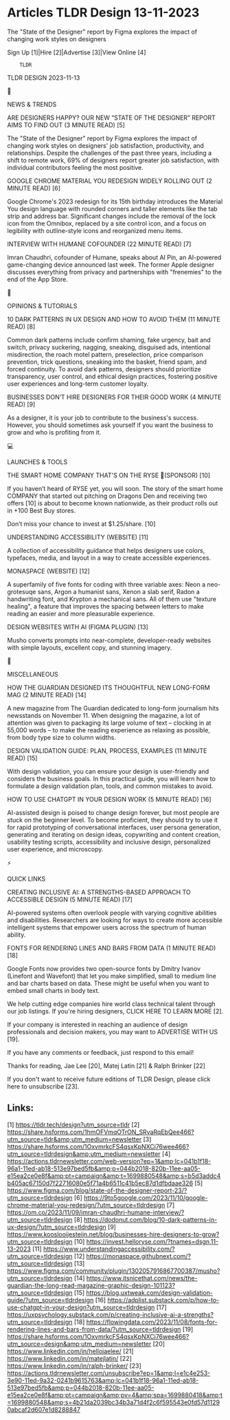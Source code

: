 # Articles TLDR Design 13-11-2023

The "State of the Designer" report by Figma explores the impact of
changing work styles on designers  

Sign Up [1]|Hire [2]|Advertise [3]|View Online [4] 

		TLDR 

TLDR DESIGN 2023-11-13

📱 

NEWS & TRENDS

 ARE DESIGNERS HAPPY? OUR NEW “STATE OF THE DESIGNER” REPORT AIMS
TO FIND OUT (3 MINUTE READ) [5] 

 The "State of the Designer" report by Figma explores the impact of
changing work styles on designers' job satisfaction, productivity, and
relationships. Despite the challenges of the past three years,
including a shift to remote work, 69% of designers report greater job
satisfaction, with individual contributors feeling the most positive. 

 GOOGLE CHROME MATERIAL YOU REDESIGN WIDELY ROLLING OUT (2 MINUTE
READ) [6] 

 Google Chrome's 2023 redesign for its 15th birthday introduces the
Material You design language with rounded corners and taller elements
like the tab strip and address bar. Significant changes include the
removal of the lock icon from the Omnibox, replaced by a site control
icon, and a focus on legibility with outline-style icons and
reorganized menu items. 

 INTERVIEW WITH HUMANE COFOUNDER (22 MINUTE READ) [7] 

 Imran Chaudhri, cofounder of Humane, speaks about AI Pin, an
AI-powered game-changing device announced last week. The former Apple
designer discusses everything from privacy and partnerships with
"frenemies" to the end of the App Store. 

🚀 

OPINIONS & TUTORIALS

 10 DARK PATTERNS IN UX DESIGN AND HOW TO AVOID THEM (11 MINUTE READ)
[8] 

 Common dark patterns include confirm shaming, fake urgency, bait and
switch, privacy suckering, nagging, sneaking, disguised ads,
intentional misdirection, the roach motel pattern, preselection, price
comparison prevention, trick questions, sneaking into the basket,
friend spam, and forced continuity. To avoid dark patterns, designers
should prioritize transparency, user control, and ethical design
practices, fostering positive user experiences and long-term customer
loyalty. 

 BUSINESSES DON’T HIRE DESIGNERS FOR THEIR GOOD WORK (4 MINUTE READ)
[9] 

 As a designer, it is your job to contribute to the business's
success. However, you should sometimes ask yourself if you want the
business to grow and who is profiting from it. 

💻 

LAUNCHES & TOOLS

 THE SMART HOME COMPANY THAT'S ON THE RYSE 🚀(SPONSOR) [10] 

 If you haven’t heard of RYSE yet, you will soon.
The story of the smart home COMPANY that started out pitching on
Dragons Den and receiving two offers [10] is about to become known
nationwide, as their product rolls out in +100 Best Buy stores.

Don’t miss your chance to invest at $1.25/share. [10]

 UNDERSTANDING ACCESSIBILITY (WEBSITE) [11] 

 A collection of accessibility guidance that helps designers use
colors, typefaces, media, and layout in a way to create accessible
experiences. 

 MONASPACE (WEBSITE) [12] 

 A superfamily of five fonts for coding with three variable axes: Neon
a neo-grotesuqe sans, Argon a humanist sans, Xenon a slab serif, Radon
a handwriting font, and Krypton a mechanical sans. All of them use
"texture healing", a feature that improves the spacing between letters
to make reading an easier and more pleasurable experience. 

 DESIGN WEBSITES WITH AI (FIGMA PLUGIN) [13] 

 Musho converts prompts into near-complete, developer-ready websites
with simple layouts, excellent copy, and stunning imagery. 

🎁 

MISCELLANEOUS

 HOW THE GUARDIAN DESIGNED ITS THOUGHTFUL NEW LONG-FORM MAG (2 MINUTE
READ) [14] 

 A new magazine from The Guardian dedicated to long-form journalism
hits newsstands on November 11. When designing the magazine, a lot of
attention was given to packaging its large volume of text – clocking
in at 55,000 words – to make the reading experience as relaxing as
possible, from body type size to column widths. 

 DESIGN VALIDATION GUIDE: PLAN, PROCESS, EXAMPLES (11 MINUTE READ)
[15] 

 With design validation, you can ensure your design is user-friendly
and considers the business goals. In this practical guide, you will
learn how to formulate a design validation plan, tools, and common
mistakes to avoid. 

 HOW TO USE CHATGPT IN YOUR DESIGN WORK (5 MINUTE READ) [16] 

 AI-assisted design is poised to change design forever, but most
people are stuck on the beginner level. To become proficient, they
should try to use it for rapid prototyping of conversational
interfaces, user persona generation, generating and iterating on
design ideas, copywriting and content creation, usability testing
scripts, accessibility and inclusive design, personalized user
experience, and microscopy. 

⚡ 

QUICK LINKS

 CREATING INCLUSIVE AI: A STRENGTHS-BASED APPROACH TO ACCESSIBLE
DESIGN (5 MINUTE READ) [17] 

 AI-powered systems often overlook people with varying cognitive
abilities and disabilities. Researchers are looking for ways to create
more accessible intelligent systems that empower users across the
spectrum of human ability. 

 FONTS FOR RENDERING LINES AND BARS FROM DATA (1 MINUTE READ) [18] 

 Google Fonts now provides two open-source fonts by Dmitry Ivanov
(Linefont and Wavefont) that let you make simplified, small to medium
line and bar charts based on data. These might be useful when you want
to embed small charts in body text. 

 We help cutting edge companies hire world class technical talent
through our job listings. If you're hiring designers, CLICK HERE TO
LEARN MORE [2]. 

If your company is interested in reaching an audience of design
professionals and decision makers, you may want to ADVERTISE WITH US
[19]. 

If you have any comments or feedback, just respond to this email! 

Thanks for reading, 
Jae Lee [20], Matej Latin [21] & Ralph Brinker [22] 

If you don't want to receive future editions of TLDR Design,
please click here to unsubscribe [23]. 

 

Links:
------
[1] https://tldr.tech/design?utm_source=tldr
[2] https://share.hsforms.com/1hmOFVmqOTrON_SRvaRqEbQee466?utm_source=tldr&amp;utm_medium=newsletter
[3] https://share.hsforms.com/1OxvmrkcFS4qsxKpNXCi76wee466?utm_source=tldrdesign&amp;utm_medium=newsletter
[4] https://actions.tldrnewsletter.com/web-version?ep=1&amp;lc=041b1f18-96a1-11ed-ab18-513e97bed5fb&amp;p=044b2018-820b-11ee-aa05-e15ea2ce0e8f&amp;pt=campaign&amp;t=1699880548&amp;s=b5d3addc4b405ac67150d7f22716080e5f71a4b6511c41b5ec87d1dfbdaae326
[5] https://www.figma.com/blog/state-of-the-designer-report-23/?utm_source=tldrdesign
[6] https://9to5google.com/2023/11/10/google-chrome-material-you-redesign/?utm_source=tldrdesign
[7] https://om.co/2023/11/09/imran-chaudhri-humane-interview/?utm_source=tldrdesign
[8] https://dodonut.com/blog/10-dark-patterns-in-ux-design/?utm_source=tldrdesign
[9] https://www.kooslooijesteijn.net/blog/businesses-hire-designers-to-grow?utm_source=tldrdesign
[10] https://invest.helloryse.com/?tnames=dsgn,11-13-2023
[11] https://www.understandingaccessibility.com/?utm_source=tldrdesign
[12] https://monaspace.githubnext.com/?utm_source=tldrdesign
[13] https://www.figma.com/community/plugin/1302057916867700387/musho?utm_source=tldrdesign
[14] https://www.itsnicethat.com/news/the-guardian-the-long-read-magazine-graphic-design-101123?utm_source=tldrdesign
[15] https://blog.uxtweak.com/design-validation-guide/?utm_source=tldrdesign
[16] https://adplist.substack.com/p/how-to-use-chatgpt-in-your-design?utm_source=tldrdesign
[17] https://uxpsychology.substack.com/p/creating-inclusive-ai-a-strengths?utm_source=tldrdesign
[18] https://flowingdata.com/2023/11/08/fonts-for-rendering-lines-and-bars-from-data/?utm_source=tldrdesign
[19] https://share.hsforms.com/1OxvmrkcFS4qsxKpNXCi76wee466?utm_source=design&amp;utm_medium=newsletter
[20] https://www.linkedin.com/in/hellojaelee/
[21] https://www.linkedin.com/in/matejlatin/
[22] https://www.linkedin.com/in/ralph-brinker/
[23] https://actions.tldrnewsletter.com/unsubscribe?ep=1&amp;l=e1c4e253-3e90-11ed-9a32-0241b9615763&amp;lc=041b1f18-96a1-11ed-ab18-513e97bed5fb&amp;p=044b2018-820b-11ee-aa05-e15ea2ce0e8f&amp;pt=campaign&amp;pv=4&amp;spa=1699880418&amp;t=1699880548&amp;s=4b21da2039bc34b3a71d4f2c6f595543e0fd57d11290abcaf2d607e1d8288847